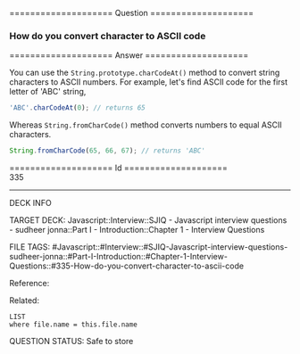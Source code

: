 ==================== Question ====================  

### How do you convert character to ASCII code  

==================== Answer ====================  

You can use the `String.prototype.charCodeAt()` method to convert string
characters to ASCII numbers. For example, let's find ASCII code for the first
letter of 'ABC' string,

```javascript
'ABC'.charCodeAt(0); // returns 65
```

Whereas `String.fromCharCode()` method converts numbers to equal ASCII
characters.

```javascript
String.fromCharCode(65, 66, 67); // returns 'ABC'
```

==================== Id ====================  
335
<!--ID: 1707879808556-->

---

DECK INFO

TARGET DECK: Javascript::Interview::SJIQ - Javascript interview questions - sudheer jonna::Part I - Introduction::Chapter 1 - Interview Questions

FILE TAGS: #Javascript::#Interview::#SJIQ-Javascript-interview-questions-sudheer-jonna::#Part-I-Introduction::#Chapter-1-Interview-Questions::#335-How-do-you-convert-character-to-ascii-code

Reference:

Related:

```dataview
LIST
where file.name = this.file.name
```
QUESTION STATUS: Safe to store
